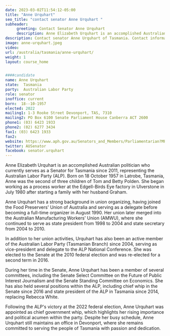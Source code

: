 ```yaml
---
date: 2023-03-02T11:54:12-05:00
title: "Anne Urquhart"
seo_title: "contact senator Anne Urquhart "
subheader:
     greeting: Contact Senator Anne Urquhart
     description: Anne Elizabeth Urquhart is an accomplished Australian politician who currently serves as a Senator for Tasmania since 2011, representing the Australian Labor Party (ALP).
description: Contact senator Anne Urquhart of Tasmania. Contact information for Anne Urquhart includes email address, phone number, and mailing address.
image: anne-urquhart.jpeg
video:
url: /australia/tasmania/anne-urquhart/
weight: 1
layout: course_home


####candidate
name: Anne Urquhart
state:	Tasmania
party:	Australian Labor Party
role: senator
inoffice: current
born:  18--10-1957
elected: 2022
mailing1: 1-3 Rooke Street Devonport, TAS, 7310
mailing2: PO Box 6100 Senate Parliament House Canberra ACT 2600
phone1:	(03) 6423 1933
phone2: (02) 6277 3434
fax1: (03) 6423 1933
fax2:
website: https://www.aph.gov.au/Senators_and_Members/Parliamentarian?MPID=231199
twitter: AUSenator
facebook: senator.urquhart
---
```


Anne Elizabeth Urquhart is an accomplished Australian politician who currently serves as a Senator for Tasmania since 2011, representing the Australian Labor Party (ALP). Born on 18 October 1957 in Latrobe, Tasmania, Anne was the second of three children of Tom and Betty Polden. She began working as a process worker at the Edgell-Birds Eye factory in Ulverstone in July 1980 after starting a family with her husband Graham.

Anne Urquhart has a strong background in union organizing, having joined the Food Preservers' Union of Australia and serving as a delegate before becoming a full-time organizer in August 1990. Her union later merged into the Australian Manufacturing Workers' Union (AMWU), where she continued to serve as state president from 1998 to 2004 and state secretary from 2004 to 2010.

In addition to her union activities, Urquhart has also been an active member of the Australian Labor Party (Tasmanian Branch) since 2004, serving as vice-president and delegate to the ALP National Conference. She was elected to the Senate at the 2010 federal election and was re-elected for a second term in 2016.

During her time in the Senate, Anne Urquhart has been a member of several committees, including the Senate Select Committee on the Future of Public Interest Journalism and the Senate Standing Committee on Economics. She has also held several positions within the ALP, including chief whip in the Senate since 2016 and state president of the ALP in Tasmania since 2014, replacing Rebecca White.

Following the ALP's victory at the 2022 federal election, Anne Urquhart was appointed as chief government whip, which highlights her rising importance and political acumen within the party. Despite her busy schedule, Anne Urquhart still maintains an office in Devonport, where she remains committed to serving the people of Tasmania with passion and dedication.